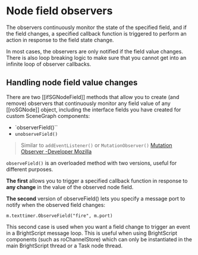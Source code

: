 # Node field observers

The observers continuously monitor the state of the specified field, and if the field changes, a specified callback function is triggered to perform an action in response to the field state change.

In most cases, the observers are only notified if the field value changes. There is also loop breaking logic to make sure that you cannot get into an infinite loop of observer callbacks.

## Handling node field value changes
There are two [[ifSGNodeField]] methods that allow you to create (and remove) observers that continuously monitor any field value of any [[roSGNode]] object, including the interface fields you have created for custom SceneGraph components:

- `observerField()``
- `unobserveField()`

> Similar to `addEventListener()` or `MutationObserver()` [Mutation Observer -Developer Mozilla ](https://developer.mozilla.org/en-US/docs/Web/API/MutationObserver) 

`observeField()` is an overloaded method with two versions, useful for different purposes. 

**The first** allows you to trigger a specified callback function in response to **any change** in the value of the observed node field.

**The second** version of observeField() lets you specify a message port to notify when the observed field changes:

 `m.texttimer.ObserveField("fire", m.port)`
 
 This second case is used when you want a field change to trigger an event in a BrightScript message loop. This is useful when using BrightScript components (such as roChannelStore) which can only be instantiated in the main BrightScript thread or a Task node thread.